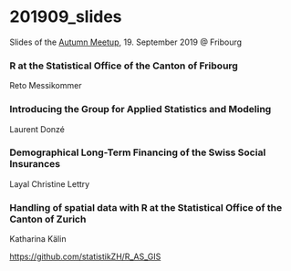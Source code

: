 # 201909_slides
Slides of the [Autumn Meetup](https://www.meetup.com/de-DE/adminR/events/263835294/), 19. September 2019 @ Fribourg



### R at the Statistical Office of the Canton of Fribourg
Reto Messikommer

### Introducing the Group for Applied Statistics and Modeling
Laurent Donzé

### Demographical Long-Term Financing of the Swiss Social Insurances
Layal Christine Lettry

### Handling of spatial data with R at the Statistical Office of the Canton of Zurich
Katharina Kälin

https://github.com/statistikZH/R_AS_GIS
